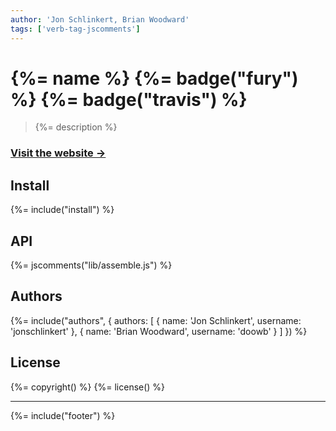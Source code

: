 ```yaml
---
author: 'Jon Schlinkert, Brian Woodward'
tags: ['verb-tag-jscomments']
---
```

# {%= name %} {%= badge("fury") %} {%= badge("travis") %}

> {%= description %}

### [Visit the website →](http://assemble.io)

## Install
{%= include("install") %}

## API
{%= jscomments("lib/assemble.js") %}

## Authors
{%= include("authors", {
  authors: [
    {
      name: 'Jon Schlinkert',
      username: 'jonschlinkert'
    },
    {
      name: 'Brian Woodward',
      username: 'doowb'
    }
  ]
}) %}

## License
{%= copyright() %}
{%= license() %}

***

{%= include("footer") %}